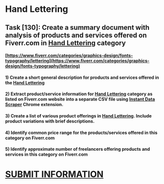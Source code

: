 # Hand Lettering
## Task [130]: Create a summary document with analysis of products and services offered on Fiverr.com in [Hand Lettering](https://www.fiverr.com/categories/graphics-design/fonts-typography/lettering) category
#### [https://www.fiverr.com/categories/graphics-design/fonts-typography/lettering](https://www.fiverr.com/categories/graphics-design/fonts-typography/lettering)
#### 1) Create a short general description for products and services offered in the [Hand Lettering](https://www.fiverr.com/categories/graphics-design/fonts-typography/lettering)
#### 2) Extract product/service information for [Hand Lettering](https://www.fiverr.com/categories/graphics-design/fonts-typography/lettering) category as listed on Fiverr.com website into a separate CSV file using [Instant Data Scraper](https://chrome.google.com/webstore/detail/instant-data-scraper/ofaokhiedipichpaobibbnahnkdoiiah) Chrome extension.
#### 3) Create a list of various product offerings in [Hand Lettering](https://www.fiverr.com/categories/graphics-design/fonts-typography/lettering). Include product variations with brief descriptions.
#### 4) Identify common price range for the products/services offered in this category on Fiverr.com
#### 5) Identify approximate number of freelancers offering products and services in this category on Fiverr.com

# [SUBMIT INFORMATION](https://forms.office.com/r/8AEKjkLxKG)
